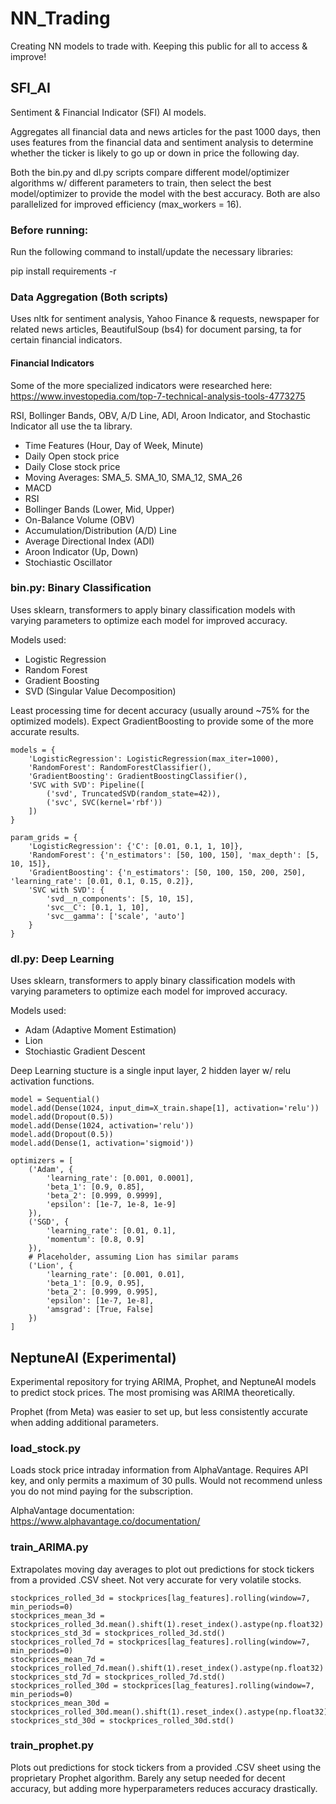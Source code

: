 # NN_Trading
Creating NN models to trade with. Keeping this public for all to access &amp; improve!

## SFI_AI
Sentiment & Financial Indicator (SFI) AI models.

Aggregates all financial data and news articles for the past 1000 days, then uses features from the financial data and sentiment analysis to determine whether the ticker is likely to go up or down in price the following day.

Both the bin.py and dl.py scripts compare different model/optimizer algorithms w/ different parameters to train, then select the best model/optimizer to provide the model with the best accuracy. Both are also parallelized for improved efficiency (max_workers = 16).

### Before running:
Run the following command to install/update the necessary libraries:

pip install requirements -r

### Data Aggregation (Both scripts)
Uses nltk for sentiment analysis, Yahoo Finance & requests, newspaper for related news articles, BeautifulSoup (bs4) for document parsing, ta for certain financial indicators.

#### Financial Indicators
Some of the more specialized indicators were researched here: https://www.investopedia.com/top-7-technical-analysis-tools-4773275

RSI, Bollinger Bands, OBV, A/D Line, ADI, Aroon Indicator, and Stochastic Indicator all use the ta library.

 - Time Features (Hour, Day of Week, Minute)
 - Daily Open stock price
 - Daily Close stock price
 - Moving Averages: SMA_5. SMA_10, SMA_12, SMA_26
 - MACD
 - RSI
 - Bollinger Bands (Lower, Mid, Upper)
 - On-Balance Volume (OBV)
 - Accumulation/Distribution (A/D) Line
 - Average Directional Index (ADI)
 - Aroon Indicator (Up, Down)
 - Stochiastic Oscillator


### bin.py: Binary Classification
Uses sklearn, transformers to apply binary classification models with varying parameters to optimize each model for improved accuracy.

Models used:
 - Logistic Regression
 - Random Forest
 - Gradient Boosting
 - SVD (Singular Value Decomposition)

Least processing time for decent accuracy (usually around ~75% for the optimized models). Expect GradientBoosting to provide some of the more accurate results.

    models = {
        'LogisticRegression': LogisticRegression(max_iter=1000),
        'RandomForest': RandomForestClassifier(),
        'GradientBoosting': GradientBoostingClassifier(),
        'SVC with SVD': Pipeline([
            ('svd', TruncatedSVD(random_state=42)),
            ('svc', SVC(kernel='rbf'))
        ])
    }

    param_grids = {
        'LogisticRegression': {'C': [0.01, 0.1, 1, 10]},
        'RandomForest': {'n_estimators': [50, 100, 150], 'max_depth': [5, 10, 15]},
        'GradientBoosting': {'n_estimators': [50, 100, 150, 200, 250], 'learning_rate': [0.01, 0.1, 0.15, 0.2]},
        'SVC with SVD': {
            'svd__n_components': [5, 10, 15],
            'svc__C': [0.1, 1, 10],
            'svc__gamma': ['scale', 'auto']
        }
    }

### dl.py: Deep Learning
Uses sklearn, transformers to apply binary classification models with varying parameters to optimize each model for improved accuracy.

Models used:
 - Adam (Adaptive Moment Estimation)
 - Lion
 - Stochiastic Gradient Descent

Deep Learning stucture is a single input layer, 2 hidden layer  w/ relu activation functions.

    model = Sequential()
    model.add(Dense(1024, input_dim=X_train.shape[1], activation='relu'))
    model.add(Dropout(0.5))
    model.add(Dense(1024, activation='relu'))
    model.add(Dropout(0.5))
    model.add(Dense(1, activation='sigmoid'))

    optimizers = [
        ('Adam', {
            'learning_rate': [0.001, 0.0001],
            'beta_1': [0.9, 0.85],
            'beta_2': [0.999, 0.9999],
            'epsilon': [1e-7, 1e-8, 1e-9]
        }),
        ('SGD', {
            'learning_rate': [0.01, 0.1],
            'momentum': [0.8, 0.9]
        }),
        # Placeholder, assuming Lion has similar params
        ('Lion', {
            'learning_rate': [0.001, 0.01],
            'beta_1': [0.9, 0.95],
            'beta_2': [0.999, 0.995],
            'epsilon': [1e-7, 1e-8],
            'amsgrad': [True, False]
        })
    ]

## NeptuneAI (Experimental)
Experimental repository for trying ARIMA, Prophet, and NeptuneAI models to predict stock prices. The most promising was ARIMA theoretically.

Prophet (from Meta) was easier to set up, but less consistently accurate when adding additional parameters.

### load_stock.py
Loads stock price intraday information from AlphaVantage. Requires API key, and only permits a maximum of 30 pulls.
Would not recommend unless you do not mind paying for the subscription.

AlphaVantage documentation: https://www.alphavantage.co/documentation/

### train_ARIMA.py
Extrapolates moving day averages to plot out predictions for stock tickers from a provided .CSV sheet. Not very accurate for very volatile stocks.
   
    stockprices_rolled_3d = stockprices[lag_features].rolling(window=7, min_periods=0)
    stockprices_mean_3d = stockprices_rolled_3d.mean().shift(1).reset_index().astype(np.float32)
    stockprices_std_3d = stockprices_rolled_3d.std()
    stockprices_rolled_7d = stockprices[lag_features].rolling(window=7, min_periods=0)
    stockprices_mean_7d = stockprices_rolled_7d.mean().shift(1).reset_index().astype(np.float32)
    stockprices_std_7d = stockprices_rolled_7d.std()
    stockprices_rolled_30d = stockprices[lag_features].rolling(window=7, min_periods=0)
    stockprices_mean_30d = stockprices_rolled_30d.mean().shift(1).reset_index().astype(np.float32)
    stockprices_std_30d = stockprices_rolled_30d.std()

### train_prophet.py
Plots out predictions for stock tickers from a provided .CSV sheet using the proprietary Prophet algorithm. Barely any setup needed for decent accuracy, but adding more hyperparameters reduces accuracy drastically.
   
